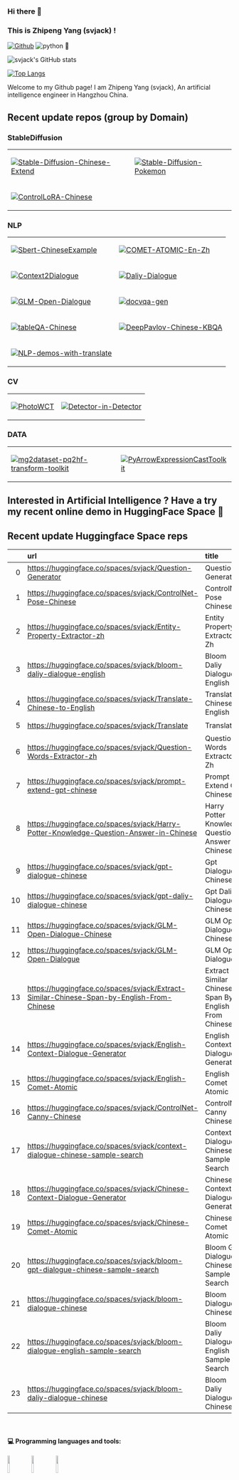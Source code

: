 ### Hi there 👋 
### This is <b>Zhipeng Yang (svjack)</b> !

[![Github](https://img.shields.io/badge/-Github-000?style=flat&logo=Github&logoColor=white)](https://github.com/FernandoRoldan93)
![python](https://img.shields.io/badge/python-v3.9-blue)
🤗
<!--
[![Linkedin](https://img.shields.io/badge/-LinkedIn-blue?style=flat&logo=Linkedin&logoColor=white)](https://www.linkedin.com/in/froldanzafra/)
[![Gmail](https://img.shields.io/badge/-Gmail-c14438?style=flat&logo=Gmail&logoColor=white)](mailto:Fernando.Roldan.Zafra@gmail.com)
-->

<!--
<img align="left" 
alt="img" src="https://aeiljuispo.cloudimg.io/v7/https://s3.amazonaws.com/moonup/production/uploads/1670144568552-634dffc49b777beec3bc6448.jpeg?w=200&h=200&f=face" 
width="20%" height="auto" />
-->

![svjack's GitHub stats](https://github-readme-stats.vercel.app/api?username=svjack&count_private=true&show_icons=true&theme=radical)

[![Top Langs](https://github-readme-stats.vercel.app/api/top-langs/?username=svjack&layout=compact)](https://github.com/svjack/github-readme-stats)

Welcome to my Github page!  I am Zhipeng Yang (svjack), An artificial intelligence engineer in Hangzhou China.

## Recent update repos (group by Domain)

### StableDiffusion
<table>
<tr>

<td>

[![Stable-Diffusion-Chinese-Extend](https://github-readme-stats.vercel.app/api/pin/?username=svjack&repo=Stable-Diffusion-Chinese-Extend)](https://github.com/svjack/Stable-Diffusion-Chinese-Extend)

</td>

<td>

[![Stable-Diffusion-Pokemon](https://github-readme-stats.vercel.app/api/pin/?username=svjack&repo=Stable-Diffusion-Pokemon)](https://github.com/svjack/Stable-Diffusion-Pokemon)

</td>

</tr>

<tr>
<td>

[![ControlLoRA-Chinese](https://github-readme-stats.vercel.app/api/pin/?username=svjack&repo=ControlLoRA-Chinese)](https://github.com/svjack/ControlLoRA-Chinese)

</td>


</tr>
</table>

### NLP

<!--
Context2Dialogue
Daliy-Dialogue
GLM-Open-Dialogue
docvqa-gen
Sbert-ChineseExample
tableQA-Chinese
DeepPavlov-Chinese-KBQA
NLP-demos-with-translate

PhotoWCT
Detector-in-Detector

PyArrowExpressionCastToolkit

https://github.com/svjack/COMET-ATOMIC-En-Zh
-->

<table>
<tr>

<td>

[![Sbert-ChineseExample](https://github-readme-stats.vercel.app/api/pin/?username=svjack&repo=Sbert-ChineseExample)](https://github.com/svjack/Sbert-ChineseExample)

</td>

<td>
	
[![COMET-ATOMIC-En-Zh](https://github-readme-stats.vercel.app/api/pin/?username=svjack&repo=COMET-ATOMIC-En-Zh)](https://github.com/svjack/COMET-ATOMIC-En-Zh)
	
</td>

<tr/>
	
<tr>
	
<td>

[![Context2Dialogue](https://github-readme-stats.vercel.app/api/pin/?username=svjack&repo=Context2Dialogue)](https://github.com/svjack/Context2Dialogue)

</td>


	
<td>

[![Daliy-Dialogue](https://github-readme-stats.vercel.app/api/pin/?username=svjack&repo=Daliy-Dialogue)](https://github.com/svjack/Daliy-Dialogue)

</td>
	
</tr>

<tr>

<td>

[![GLM-Open-Dialogue](https://github-readme-stats.vercel.app/api/pin/?username=svjack&repo=GLM-Open-Dialogue)](https://github.com/svjack/GLM-Open-Dialogue)

</td>


<td>

[![docvqa-gen](https://github-readme-stats.vercel.app/api/pin/?username=svjack&repo=docvqa-gen)](https://github.com/svjack/docvqa-gen)

</td>

</tr>
	
<tr>

<td>

[![tableQA-Chinese](https://github-readme-stats.vercel.app/api/pin/?username=svjack&repo=tableQA-Chinese)](https://github.com/svjack/tableQA-Chinese)

</td>

<td>

[![DeepPavlov-Chinese-KBQA](https://github-readme-stats.vercel.app/api/pin/?username=svjack&repo=DeepPavlov-Chinese-KBQA)](https://github.com/svjack/DeepPavlov-Chinese-KBQA)

</td>
	
</tr>

<tr>

<td>

[![NLP-demos-with-translate](https://github-readme-stats.vercel.app/api/pin/?username=svjack&repo=NLP-demos-with-translate)](https://github.com/svjack/NLP-demos-with-translate)

</td>
</tr>

</table>

### CV

<table>
<tr>

<td>

[![PhotoWCT](https://github-readme-stats.vercel.app/api/pin/?username=svjack&repo=PhotoWCT)](https://github.com/svjack/PhotoWCT)

</td>

<td>

[![Detector-in-Detector](https://github-readme-stats.vercel.app/api/pin/?username=svjack&repo=Detector-in-Detector)](https://github.com/svjack/Detector-in-Detector)

</td>

</tr>
</table>

### DATA

<!--
https://github.com/svjack/img2dataset-pq2hf-transform-toolkit
-->

<table>
<tr>
	
<td>

[![mg2dataset-pq2hf-transform-toolkit](https://github-readme-stats.vercel.app/api/pin/?username=svjack&repo=img2dataset-pq2hf-transform-toolkit)](https://github.com/svjack/img2dataset-pq2hf-transform-toolkit)

</td>

<td>

[![PyArrowExpressionCastToolkit](https://github-readme-stats.vercel.app/api/pin/?username=svjack&repo=PyArrowExpressionCastToolkit)](https://github.com/svjack/PyArrowExpressionCastToolkit)

</td>

</tr>
</table>

<!--
from huggingface_hub import HfApi
import requests
import pandas as pd

hf_api = HfApi()

resp = requests.get("https://huggingface.co/api/spaces?search=svjack")
df = pd.DataFrame(resp.json())

df = df[
    df["id"].map(
        lambda x: x.strip().startswith("svjack")
    )
]

df["info"] = df["id"].map(
    lambda x: hf_api.space_info(x)
)

info_df = pd.DataFrame(
df.sort_values(by = "likes", ascending = False).apply(
    lambda x: 
    (
        "https://huggingface.co/spaces/{}".format(x["id"]),
        x["info"].cardData["title"],
        x["info"].cardData["emoji"],
        x["likes"]
    ),
    axis = 1
).values.tolist())
info_df.columns = ["url", "title", "emoji", "likes"]
info_df = info_df.sort_values(by = ["likes", "title"], ascending = False)
del info_df["likes"]

print(info_df.reset_index().iloc[:, 1:].to_markdown())
-->

## Interested in Artificial Intelligence ? Have a try my recent online demo in HuggingFace Space 🤗
## Recent update Huggingface Space reps 

|    | url                                                                                       | title                                                | emoji   |
|---:|:------------------------------------------------------------------------------------------|:-----------------------------------------------------|:--------|
|  0 | https://huggingface.co/spaces/svjack/Question-Generator                                   | Question Generator                                   | 😻      |
|  1 | https://huggingface.co/spaces/svjack/ControlNet-Pose-Chinese                              | ControlNet Pose Chinese                              | ⚡      |
|  2 | https://huggingface.co/spaces/svjack/Entity-Property-Extractor-zh                         | Entity Property Extractor Zh                         | 🦀      |
|  3 | https://huggingface.co/spaces/svjack/bloom-daliy-dialogue-english                         | Bloom Daliy Dialogue English                         | 📚      |
|  4 | https://huggingface.co/spaces/svjack/Translate-Chinese-to-English                         | Translate Chinese To English                         | 📚      |
|  5 | https://huggingface.co/spaces/svjack/Translate                                            | Translate                                            | 🌍      |
|  6 | https://huggingface.co/spaces/svjack/Question-Words-Extractor-zh                          | Question Words Extractor Zh                          | 📈      |
|  7 | https://huggingface.co/spaces/svjack/prompt-extend-gpt-chinese                            | Prompt Extend Gpt Chinese                            | 🌍      |
|  8 | https://huggingface.co/spaces/svjack/Harry-Potter-Knowledge-Question-Answer-in-Chinese    | Harry Potter Knowledge Question Answer In Chinese    | 🧙      |
|  9 | https://huggingface.co/spaces/svjack/gpt-dialogue-chinese                                 | Gpt Dialogue Chinese                                 | 📊      |
| 10 | https://huggingface.co/spaces/svjack/gpt-daliy-dialogue-chinese                           | Gpt Daliy Dialogue Chinese                           | 📚      |
| 11 | https://huggingface.co/spaces/svjack/GLM-Open-Dialogue-Chinese                            | GLM Open Dialogue Chinese                            | 🦀      |
| 12 | https://huggingface.co/spaces/svjack/GLM-Open-Dialogue                                    | GLM Open Dialogue                                    | ⚡      |
| 13 | https://huggingface.co/spaces/svjack/Extract-Similar-Chinese-Span-by-English-From-Chinese | Extract Similar Chinese Span By English From Chinese | 🔥      |
| 14 | https://huggingface.co/spaces/svjack/English-Context-Dialogue-Generator                   | English Context Dialogue Generator                   | 👁       |
| 15 | https://huggingface.co/spaces/svjack/English-Comet-Atomic                                 | English Comet Atomic                                 | 🐢      |
| 16 | https://huggingface.co/spaces/svjack/ControlNet-Canny-Chinese                             | ControlNet Canny Chinese                             | 💩      |
| 17 | https://huggingface.co/spaces/svjack/context-dialogue-chinese-sample-search               | Context Dialogue Chinese Sample Search               | 💻      |
| 18 | https://huggingface.co/spaces/svjack/Chinese-Context-Dialogue-Generator                   | Chinese Context Dialogue Generator                   | 🐰      |
| 19 | https://huggingface.co/spaces/svjack/Chinese-Comet-Atomic                                 | Chinese Comet Atomic                                 | 🚀      |
| 20 | https://huggingface.co/spaces/svjack/bloom-gpt-dialogue-chinese-sample-search             | Bloom Gpt Dialogue Chinese Sample Search             | 🐢      |
| 21 | https://huggingface.co/spaces/svjack/bloom-dialogue-chinese                               | Bloom Dialogue Chinese                               | 🌖      |
| 22 | https://huggingface.co/spaces/svjack/bloom-dialogue-english-sample-search                 | Bloom Daliy Dialogue English Sample Search           | ⚡      |
| 23 | https://huggingface.co/spaces/svjack/bloom-daliy-dialogue-chinese                         | Bloom Daliy Dialogue Chinese                         | 🌍      |

<!--
#### 🌱 Things I am currently working on: 
- Finish my Computer Engineering Master Degree  
- Taking online courses about Data Science and Machine Learning 
- Business practices on [bi4 Group Spain](https://github.com/bi4group) 🚀 *coming soon*

#### :muscle: Things I am challenging myself with:
- Waking up earlier to make good use of the day
- Coding at least 4 hours a day
- Exercising 3 days a week
- Improving my CV with some education apart from university

-->

<br/>

#### :computer: Programming languages and tools: 
<p>
  <!--
	<img width="50%" align="right" src="https://github-readme-stats.vercel.app/api?username=FernandoRoldan93&show_icons=true&hide_border=true" />
  -->
  
<code><img width="10%" src="https://www.vectorlogo.zone/logos/python/python-ar21.svg"></code>
<code><img width="10%" src="https://www.vectorlogo.zone/logos/pytorch/pytorch-ar21.svg"></code>
<code><img width="10%" src="https://www.vectorlogo.zone/logos/apache_spark/apache_spark-ar21.svg"></code>



<!--
</p>

<sub>Credits to: <br/>[IreneHerrerart](https://www.artstation.com/ireneherrera) for the wonderfull [picture](https://github.com/FernandoRoldan93/FernandoRoldan93/blob/master/cover_image.jpg)</sub>

-->
